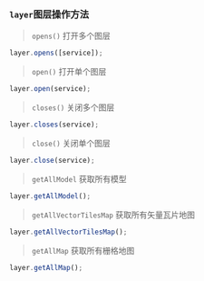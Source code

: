 <!--
 * @Autor: liu_x25@ecidi.com
 * @Date: 2021-11-01 17:33:55
 * @LastEditors: liu_x25@ecidi.com
 * @LastEditTime: 2021-11-03 19:35:26
 * @Description: 实例说明
-->

### `layer`图层操作方法


>`opens()` 打开多个图层
```javascript
layer.opens([service]);
```
>`open()` 打开单个图层
```javascript
layer.open(service);
```
>`closes()` 关闭多个图层
```javascript
layer.closes(service);
```

>`close()` 关闭单个图层
```javascript
layer.close(service);
```

>`getAllModel` 获取所有模型
```javascript
layer.getAllModel();
```

>`getAllVectorTilesMap` 获取所有矢量瓦片地图
```javascript
layer.getAllVectorTilesMap();
```

>`getAllMap` 获取所有栅格地图
```javascript
layer.getAllMap();
```